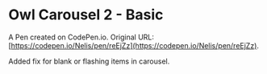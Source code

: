 # Owl Carousel 2 - Basic

A Pen created on CodePen.io. Original URL: [https://codepen.io/Nelis/pen/reEjZz](https://codepen.io/Nelis/pen/reEjZz).

Added fix for blank or flashing items in carousel.
